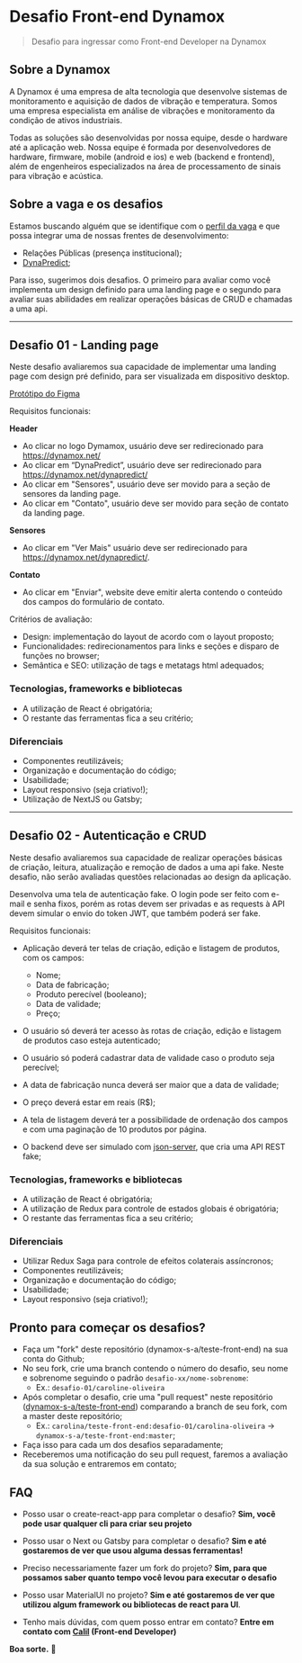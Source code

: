 # Desafio Front-end Dynamox

> Desafio para ingressar como Front-end Developer na Dynamox

## Sobre a Dynamox

A Dynamox é uma empresa de alta tecnologia que desenvolve sistemas de monitoramento e aquisição de dados de vibração e temperatura. Somos uma empresa especialista em análise de vibrações e monitoramento da condição de ativos industriais.

Todas as soluções são desenvolvidas por nossa equipe, desde o hardware até a aplicação web. Nossa equipe é formada por desenvolvedores de hardware, firmware, mobile (android e ios) e web (backend e frontend), além de engenheiros especializados na área de processamento de sinais para vibração e acústica.


## Sobre a vaga e os desafios

Estamos buscando alguém que se identifique com o [perfil da vaga](https://dynamox.solides.jobs/vacancies/181263?__hstc=127459538.1d0234f804b73865f84753db24577b25.1658333603238.1663969357474.1664197850410.19&__hssc=127459538.3.1664197850410&__hsfp=309846428) e que possa integrar uma de nossas frentes de desenvolvimento:

- Relações Públicas (presença institucional);
- [DynaPredict](https://dynamox.net/dynapredict);

Para isso, sugerimos dois desafios. O primeiro para avaliar como você implementa um design definido para uma landing page e o segundo para avaliar suas abilidades em realizar operações básicas de CRUD e chamadas a uma api.

---

## Desafio 01 - Landing page

Neste desafio avaliaremos sua capacidade de implementar uma landing page com design pré definido, para ser visualizada em dispositivo desktop.

[Protótipo do Figma](https://www.figma.com/file/oMYCDyVORucqrRrohyQpwC/Desafio-01---Front-end?node-id=0%3A1)

Requisitos funcionais:

**Header**

- Ao clicar no logo Dymamox, usuário deve ser redirecionado para https://dynamox.net/
- Ao clicar em “DynaPredict”, usuário deve ser redirecionado para https://dynamox.net/dynapredict/
- Ao clicar em "Sensores", usuário deve ser movido para a seção de sensores da landing page.
- Ao clicar em "Contato", usuário deve ser movido para seção de contato da landing page.

**Sensores**

- Ao clicar em "Ver Mais" usuário deve ser redirecionado para https://dynamox.net/dynapredict/.

**Contato**

- Ao clicar em "Enviar", website deve emitir alerta contendo o conteúdo dos campos do formulário de contato.

Critérios de avaliação:

- Design: implementação do layout de acordo com o layout proposto;
- Funcionalidades: redirecionamentos para links e seções e disparo de funções no browser;
- Semântica e SEO: utilização de tags e metatags html adequados;

### Tecnologias, frameworks e bibliotecas

- A utilização de React é obrigatória;
- O restante das ferramentas fica a seu critério;

### Diferenciais

- Componentes reutilizáveis;
- Organização e documentação do código;
- Usabilidade;
- Layout responsivo (seja criativo!);
- Utilização de NextJS ou Gatsby;

---

## Desafio 02 - Autenticação e CRUD

Neste desafio avaliaremos sua capacidade de realizar operações básicas de criação, leitura, atualização e remoção de dados a uma api fake. Neste desafio, não serão avaliadas questões relacionadas ao design da aplicação.

Desenvolva uma tela de autenticação fake. O login pode ser feito com e-mail e senha fixos, porém as rotas devem ser privadas e as requests à API devem simular o envio do token JWT, que também poderá ser fake.

Requisitos funcionais:

- Aplicação deverá ter telas de criação, edição e listagem de produtos, com os campos:

  - Nome;
  - Data de fabricação;
  - Produto perecível (booleano);
  - Data de validade;
  - Preço;

- O usuário só deverá ter acesso às rotas de criação, edição e listagem de produtos caso esteja autenticado;
- O usuário só poderá cadastrar data de validade caso o produto seja perecível;
- A data de fabricação nunca deverá ser maior que a data de validade;
- O preço deverá estar em reais (R$);
- A tela de listagem deverá ter a possibilidade de ordenação dos campos e com uma paginação de 10 produtos por página.
- O backend deve ser simulado com [json-server](https://www.npmjs.com/package/json-server), que cria uma API REST fake;

### Tecnologias, frameworks e bibliotecas

- A utilização de React é obrigatória;
- A utilização de Redux para controle de estados globais é obrigatória;
- O restante das ferramentas fica a seu critério;

### Diferenciais

- Utilizar Redux Saga para controle de efeitos colaterais assíncronos;
- Componentes reutilizáveis;
- Organização e documentação do código;
- Usabilidade;
- Layout responsivo (seja criativo!);

## Pronto para começar os desafios?

- Faça um "fork" deste repositório (dynamox-s-a/teste-front-end) na sua conta do Github;
- No seu fork, crie uma branch contendo o número do desafio, seu nome e sobrenome seguindo o padrão `desafio-xx/nome-sobrenome`:
  - Ex.: `desafio-01/caroline-oliveira`
- Após completar o desafio, crie uma "pull request" neste repositório ([dynamox-s-a/teste-front-end](https://github.com/dynamox-s-a/teste-front-end)) comparando a branch de seu fork, com a master deste repositório;
  - Ex.: `carolina/teste-front-end:desafio-01/carolina-oliveira` -> `dynamox-s-a/teste-front-end:master`;
- Faça isso para cada um dos desafios separadamente;
- Receberemos uma notificação do seu pull request, faremos a avaliação da sua solução e entraremos em contato;

## FAQ

- Posso usar o create-react-app para completar o desafio?
  **Sim, você pode usar qualquer cli para criar seu projeto**
- Posso usar o Next ou Gatsby para completar o desafio?
  **Sim e até gostaremos de ver que usou alguma dessas ferramentas!**
- Preciso necessariamente fazer um fork do projeto?
  **Sim, para que possamos saber quanto tempo você levou para executar o desafio**
- Posso usar MaterialUI no projeto?
  **Sim e até gostaremos de ver que utilizou algum framework ou bibliotecas de react para UI**.

- Tenho mais dúvidas, com quem posso entrar em contato?
  **Entre em contato com [Calil](https://github.com/amaralc) (Front-end Developer)**

**Boa sorte.** 🚀

